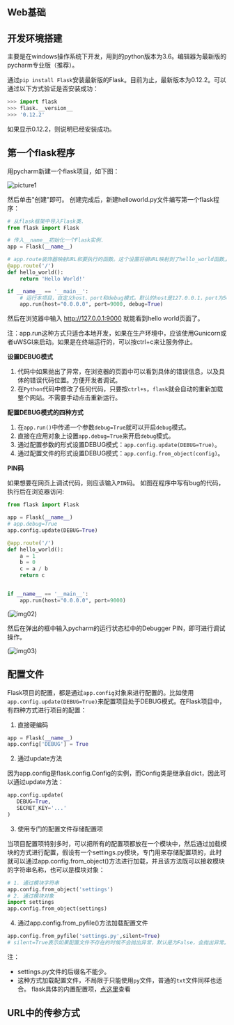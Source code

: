 ## Web基础
## 开发环境搭建
主要是在windows操作系统下开发，用到的python版本为3.6。编辑器为最新版的pycharm专业版（推荐）。

通过`pip install Flask`安装最新版的Flask。目前为止，最新版本为0.12.2。可以通过以下方式验证是否安装成功：

```python
>>> import flask
>>> flask.__version__
>>> '0.12.2'
```
如果显示0.12.2，则说明已经安装成功。

## 第一个flask程序
用pycharm新建一个flask项目，如下图：

![picture1](https://raw.githubusercontent.com/amesy/PythonStudyNotes/master/images/flask/img01.png)

然后单击"创建"即可。
创建完成后，新建helloworld.py文件编写第一个flask程序：
```python
# 从flask框架中导入Flask类.
from flask import Flask

# 传入__name__初始化一个Flask实例.
app = Flask(__name__)

# app.route装饰器映射URL和要执行的函数。这个设置将根URL映射到了hello_world函数上.
@app.route('/')
def hello_world():
    return 'Hello World!'

if __name__ == '__main__':
    # 运行本项目，自定义host、port和debug模式。默认的host是127.0.0.1，port为5000,debug为False.
    app.run(host="0.0.0.0", port=9000, debug=True)
```

然后在浏览器中输入 http://127.0.0.1:9000 就能看到hello world页面了。

注：app.run这种方式只适合本地开发，如果在生产环境中，应该使用Gunicorn或者uWSGI来启动。如果是在终端运行的，可以按ctrl+c来让服务停止。

**设置DEBUG模式**

1. 代码中如果抛出了异常，在浏览器的页面中可以看到具体的错误信息，以及具体的错误代码位置。方便开发者调试。
2. 在`Python`代码中修改了任何代码，只要按`ctrl+s`，`flask`就会自动的重新加载整个网站。不需要手动点击重新运行。

**配置DEBUG模式的四种方式**
1. 在`app.run()`中传递一个参数`debug=True`就可以开启`debug`模式。
2. 直接在应用对象上设置`app.debug=True`来开启`debug`模式。
3. 通过配置参数的形式设置DEBUG模式：`app.config.update(DEBUG=True)`。
4. 通过配置文件的形式设置DEBUG模式：`app.config.from_object(config)`。

**PIN码**

如果想要在网页上调试代码，则应该输入`PIN`码。
如图在程序中写有bug的代码，执行后在浏览器访问:

```python
from flask import Flask

app = Flask(__name__)
# app.debug=True
app.config.update(DEBUG=True)

@app.route('/')
def hello_world():
    a = 1
    b = 0
    c = a / b
    return c


if __name__ == '__main__':
    app.run(host="0.0.0.0", port=9000)
```

(![img02](https://raw.githubusercontent.com/amesy/PythonStudyNotes/master/images/flask/img02.png))

然后在弹出的框中输入pycharm的运行状态栏中的Debugger PIN，即可进行调试操作。

(![img03](https://raw.githubusercontent.com/amesy/PythonStudyNotes/master/images/flask/img03.png))

## 配置文件
Flask项目的配置，都是通过`app.config`对象来进行配置的。比如使用`app.config.update(DEBUG=True)`来配置项目处于DEBUG模式。在Flask项目中，有四种方式进行项目的配置：
1. 直接硬编码

```python
app = Flask(__name__)
app.config['DEBUG'] = True
```
2. 通过update方法

因为app.config是flask.config.Config的实例，而Config类是继承自dict，因此可以通过update方法：

```python
app.config.update(
   DEBUG=True,
   SECRET_KEY='...'
)
```
3. 使用专门的配置文件存储配置项

当项目配置项特别多时，可以把所有的配置项都放在一个模块中，然后通过加载模块的方式进行配置，假设有一个settings.py模块，专门用来存储配置项的，此时就可以通过app.config.from_object()方法进行加载，并且该方法既可以接收模块的字符串名称，也可以是模块对象：

```python
# 1. 通过模块字符串
app.config.from_object('settings')
# 2. 通过模块对象
import settings
app.config.from_object(settings)

```
4. 通过app.config.from_pyfile()方法加载配置文件

```python
app.config.from_pyfile('settings.py',silent=True)
# silent=True表示如果配置文件不存在的时候不会抛出异常，默认是为False，会抛出异常。
```
注：  
- settings.py文件的后缀名不能少。
- 这种方式加载配置文件，不局限于只能使用`py`文件，普通的`txt`文件同样也适合。
flask具体的内置配置项，[点这里](http://flask.pocoo.org/docs/0.12/config/#builtin-configuration-values)查看

## URL中的传参方式
